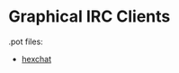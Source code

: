# Graphical IRC Clients

.pot files:

- [hexchat](https://github.com/hexchat/hexchat/blob/master/po/en_GB.po)
